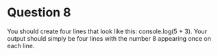 <h1>Question 8</h1>
<p>You should create four lines that look like this: console.log(5 + 3). Your output should simply be four lines with the number 8 appearing once on each line.</p>